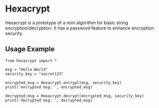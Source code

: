 # Hexacrypt
Hexacrypt is a prototype of a mini algorithm for basic string encryption/decryption.
It has a password feature to enhance encryption security.


## Usage Example

	from hexacrypt import *
	
	msg = "Hello World"
	security_key = "secret123"
	
	encrypted_msg = Hexacrypt.encrypt(msg, security_key)
	print('encrypted msg: ', encrypted_msg)
	
	decrypted_msg = Hexacrypt.decrypt(encrypted_msg, security_key)
	print('decrypted msg: ', decrypted_msg)
